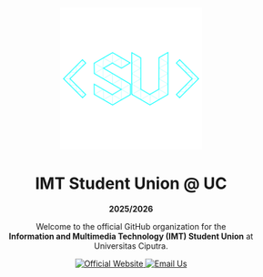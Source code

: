 <div align="center">

<img src="./assets/logo.png" alt="IMT SU Logo" width="250" /> 

<h1>IMT Student Union @ UC</h1>
<p><strong>2025/2026</strong></p>

<p>
Welcome to the official GitHub organization for the
<br />
<b>Information and Multimedia Technology (IMT) Student Union</b> at Universitas Ciputra.
</p>

<!-- Badges -->
<p>
<a href="https://simawa-imtuc.com">
<img src="https://img.shields.io/badge/Official%20Website-4285F4?logo=GoogleChrome&logoColor=white" alt="Official Website">
</a>
<a href="mailto:techsuimt@gmail.com">
<img src="https://img.shields.io/badge/Gmail-D14836?logo=gmail&logoColor=white" alt="Email Us">
</a>
</p>
</div>
